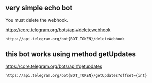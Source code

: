 ## very simple echo bot

You must delete the webhook.

https://core.telegram.org/bots/api#deletewebhook

```
https://api.telegram.org/bot{BOT_TOKEN}/deleteWebhook
```

## this bot works using method getUpdates

https://core.telegram.org/bots/api#getupdates

```
https://api.telegram.org/bot{BOT_TOKEN}/getUpdates?offset={int}
```